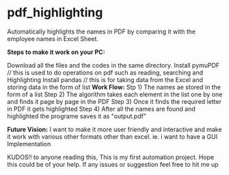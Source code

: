 <h1>pdf_highlighting</h1>

Automatically highlights the names in PDF by comparing it with the employee names in Excel Sheet.

<b>Steps to make it work on your PC:</b>

Download all the files and the codes in the same directory.
Install pymuPDF // this is used to do operations on pdf such as reading, searching and Highlighting 
Install pandas // this is for taking data from the Excel and storing data in the form of list
<b>Work Flow:</b>
Stp 1) The names ae stored in the form of a list
Step 2) The algorithm takes each element in the list one by one and finds it page by page in the PDF
Step 3) Once it finds the required letter in PDF it gets highlighted
Step 4) After all the names are found and highlighted the programe saves it as "output.pdf"

<b>Future Vision:</b>
I want to make it more user friendly and interactive and make it work with various other formats other than excel.
ie. i want to have a GUI Implementation

KUDOS!! to anyone reading this, This is my first automation project. Hope this could be of your help. If any issues
or suggestion feel free to hit me up
